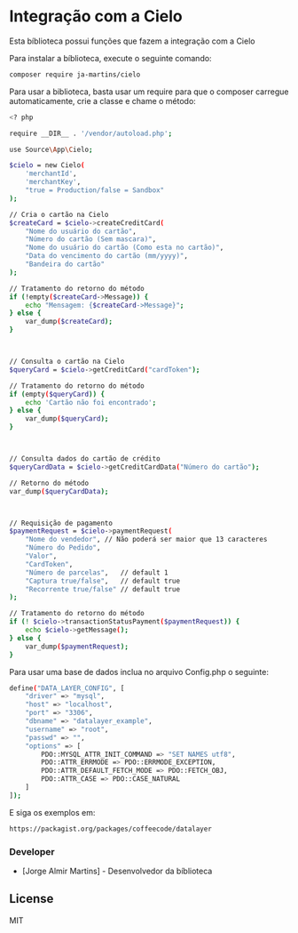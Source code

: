 # Integração com a Cielo

Esta bíblioteca possui funções que fazem a integração com a Cielo

Para instalar a bíblioteca, execute o seguinte comando:

``` sh
composer require ja-martins/cielo
```

Para usar a biblioteca, basta usar um require para que o composer carregue automaticamente, crie a classe e chame o método:
``` sh
<? php

require __DIR__ . '/vendor/autoload.php';

use Source\App\Cielo;

$cielo = new Cielo(
    'merchantId',
    'merchantKey',
    "true = Production/false = Sandbox" 
);

// Cria o cartão na Cielo
$createCard = $cielo->createCreditCard(
    "Nome do usuário do cartão", 
    "Número do cartão (Sem mascara)",
    "Nome do usuário do cartão (Como esta no cartão)", 
    "Data do vencimento do cartão (mm/yyyy)", 
    "Bandeira do cartão"
);

// Tratamento do retorno do método
if (!empty($createCard->Message)) {
    echo "Mensagem: {$createCard->Message}";
} else {
    var_dump($createCard);
}



// Consulta o cartão na Cielo
$queryCard = $cielo->getCreditCard("cardToken");

// Tratamento do retorno do método
if (empty($queryCard)) {
    echo 'Cartão não foi encontrado';
} else {
    var_dump($queryCard);
}



// Consulta dados do cartão de crédito
$queryCardData = $cielo->getCreditCardData("Número do cartão");

// Retorno do método
var_dump($queryCardData);



// Requisição de pagamento
$paymentRequest = $cielo->paymentRequest(
    "Nome do vendedor", // Não poderá ser maior que 13 caracteres
    "Número do Pedido", 
    "Valor", 
    "CardToken",
    "Número de parcelas",   // default 1
    "Captura true/false",   // default true
    "Recorrente true/false" // default true
);

// Tratamento do retorno do método
if (! $cielo->transactionStatusPayment($paymentRequest)) {
    echo $cielo->getMessage();
} else {
    var_dump($paymentRequest);
}
```

Para usar uma base de dados inclua no arquivo Config.php o seguinte:

``` sh
define("DATA_LAYER_CONFIG", [
    "driver" => "mysql",
    "host" => "localhost",
    "port" => "3306",
    "dbname" => "datalayer_example",
    "username" => "root",
    "passwd" => "",
    "options" => [
        PDO::MYSQL_ATTR_INIT_COMMAND => "SET NAMES utf8",
        PDO::ATTR_ERRMODE => PDO::ERRMODE_EXCEPTION,
        PDO::ATTR_DEFAULT_FETCH_MODE => PDO::FETCH_OBJ,
        PDO::ATTR_CASE => PDO::CASE_NATURAL
    ]
]);
```

E siga os exemplos em:
``` sh
https://packagist.org/packages/coffeecode/datalayer
```

### Developer
* [Jorge Almir Martins] - Desenvolvedor da bíblioteca

License
----

MIT
